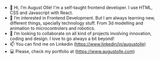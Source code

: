 - 👋 Hi, I’m August Ollé! I'm a self-taught frontend developer. I use HTML, CSS and Javascript with React.
- 👀 I’m interested in Frontend Development. But I am always learning new, different things, specially technology stuff. From 3d modelling and animation to microcontrolers and robotics.
- 💞️ I’m looking to collaborate on all kind of projects involving innovation, coding and design. I love to go always a bit beyond!
- 📫 You can find me on Linkedin (https://www.linkedin/in/augustolle)
- 💻 Please, check my portfolio at (https://www.augustolle.com)

